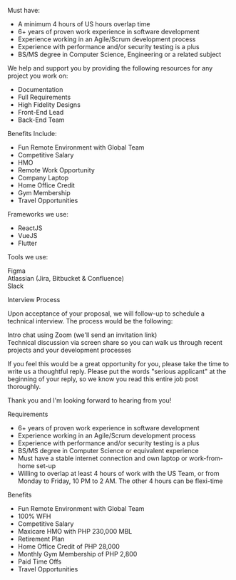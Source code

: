 Must have:  
  

- A minimum 4 hours of US hours overlap time
- 6+ years of proven work experience in software development
- Experience working in an Agile/Scrum development process
- Experience with performance and/or security testing is a plus
- BS/MS degree in Computer Science, Engineering or a related subject

  
We help and support you by providing the following resources for any project you work on:  
  

- Documentation
- Full Requirements
- High Fidelity Designs
- Front-End Lead
- Back-End Team

  
Benefits Include:  
  

- Fun Remote Environment with Global Team
- Competitive Salary
- HMO
- Remote Work Opportunity
- Company Laptop
- Home Office Credit
- Gym Membership
- Travel Opportunities

  
Frameworks we use:  
  

- ReactJS
- VueJS
- Flutter

  
Tools we use:  
  
Figma  
Atlassian (Jira, Bitbucket & Confluence)  
Slack  
  
Interview Process  
  
Upon acceptance of your proposal, we will follow-up to schedule a technical interview. The process would be the following:  
  
Intro chat using Zoom (we'll send an invitation link)  
Technical discussion via screen share so you can walk us through recent projects and your development processes  
  
If you feel this would be a great opportunity for you, please take the time to write us a thoughtful reply. Please put the words "serious applicant" at the beginning of your reply, so we know you read this entire job post thoroughly.  
  
Thank you and I'm looking forward to hearing from you!  
  
Requirements  
  

- 6+ years of proven work experience in software development
- Experience working in an Agile/Scrum development process
- Experience with performance and/or security testing is a plus
- BS/MS degree in Computer Science or equivalent experience
- Must have a stable internet connection and own laptop or work-from-home set-up
- Willing to overlap at least 4 hours of work with the US Team, or from Monday to Friday, 10 PM to 2 AM. The other 4 hours can be flexi-time

  
Benefits  
  

- Fun Remote Environment with Global Team
- 100% WFH
- Competitive Salary
- Maxicare HMO with PHP 230,000 MBL
- Retirement Plan
- Home Office Credit of PHP 28,000
- Monthly Gym Membership of PHP 2,800
- Paid Time Offs
- Travel Opportunities